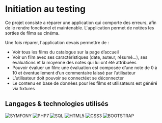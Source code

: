 # Initiation au testing
Ce projet consiste a réparer une application qui comporte des erreurs, afin de le rendre fonctionel et maintenable. L'application permet de notées les sorties de films au cinéma.

Une fois réparer, l'application devais permettre de :

* Voir tous les films du catalogue sur la page d’accueil
* Voir un film avec ses caractéristiques (date, auteur, résumé...), ses évaluations et la moyenne des notes qui lui ont été attribuées
* Pouvoir évaluer un film: une évaluation est composée d’une note de 0 à 10 et éventuellement d’un commentaire laissé par l’utilisateur
* L’utilisateur doit pouvoir se connectéet se déconnecter
* Le contenu en base de données pour les films et utilisateurs est généré via fixtures

## Langages & technologies utilisés

![SYMFONY](https://img.shields.io/badge/-SYMFONY-BLACK.svg)
![PHP7](https://img.shields.io/badge/-PHP7-green.svg)
![SQL](https://img.shields.io/badge/-SQL-yellow.svg)
![HTML5](https://img.shields.io/badge/-HTML5-orange.svg)
![CSS3](https://img.shields.io/badge/-CSS3-blue.svg)
![BOOTSTRAP](https://img.shields.io/badge/-BOOTSTRAP-PURPLE.svg)
